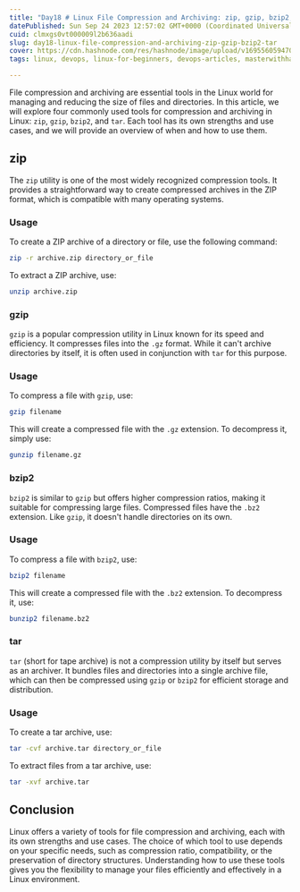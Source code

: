 ```yaml
---
title: "Day18 # Linux File Compression and Archiving: zip, gzip, bzip2, tar"
datePublished: Sun Sep 24 2023 12:57:02 GMT+0000 (Coordinated Universal Time)
cuid: clmxgs0vt000009l2b636aadi
slug: day18-linux-file-compression-and-archiving-zip-gzip-bzip2-tar
cover: https://cdn.hashnode.com/res/hashnode/image/upload/v1695560594703/2773f41b-0ce4-4b35-b9c5-ce805d2bc8d6.png
tags: linux, devops, linux-for-beginners, devops-articles, masterwithhamza

---
```


File compression and archiving are essential tools in the Linux world for managing and reducing the size of files and directories. In this article, we will explore four commonly used tools for compression and archiving in Linux: `zip`, `gzip`, `bzip2`, and `tar`. Each tool has its own strengths and use cases, and we will provide an overview of when and how to use them.

## zip

The `zip` utility is one of the most widely recognized compression tools. It provides a straightforward way to create compressed archives in the ZIP format, which is compatible with many operating systems.

### **Usage**

To create a ZIP archive of a directory or file, use the following command:

```bash
zip -r archive.zip directory_or_file
```

To extract a ZIP archive, use:

```bash
unzip archive.zip
```

### gzip

`gzip` is a popular compression utility in Linux known for its speed and efficiency. It compresses files into the `.gz` format. While it can't archive directories by itself, it is often used in conjunction with `tar` for this purpose.

### **Usage**

To compress a file with `gzip`, use:

```bash
gzip filename
```

This will create a compressed file with the `.gz` extension. To decompress it, simply use:

```bash
gunzip filename.gz
```

### bzip2

`bzip2` is similar to `gzip` but offers higher compression ratios, making it suitable for compressing large files. Compressed files have the `.bz2` extension. Like `gzip`, it doesn't handle directories on its own.

### **Usage**

To compress a file with `bzip2`, use:

```bash
bzip2 filename
```

This will create a compressed file with the `.bz2` extension. To decompress it, use:

```bash
bunzip2 filename.bz2
```

### tar

`tar` (short for tape archive) is not a compression utility by itself but serves as an archiver. It bundles files and directories into a single archive file, which can then be compressed using `gzip` or `bzip2` for efficient storage and distribution.

### **Usage**

To create a tar archive, use:

```bash
tar -cvf archive.tar directory_or_file
```

To extract files from a tar archive, use:

```bash
tar -xvf archive.tar
```

## **Conclusion**

Linux offers a variety of tools for file compression and archiving, each with its own strengths and use cases. The choice of which tool to use depends on your specific needs, such as compression ratio, compatibility, or the preservation of directory structures. Understanding how to use these tools gives you the flexibility to manage your files efficiently and effectively in a Linux environment.